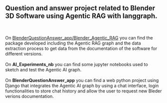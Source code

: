 <h2>Question and answer project related to Blender 3D Software using Agentic RAG with langgraph.</h2>
<br>

On [BlenderQuestionAnswer_app/Blender_Agentic_RAG](https://github.com/c-azb/BlenderQuestionAnswer/tree/main/BlenderQuestionAnswer_app/Blender_Agentic_RAG) you can find the package developed including the Agentic RAG graph and the data extraction process to get data from the documentation of the software for different versions.
<br>
<br>
On <b>AI_Experiments_nb</b> you can find some jupyter notebooks used to sketch and test the Agentic AI graph.
<br>
<br>
On <b>BlenderQuestionAnswer_app</b> you can find a web python project using Django that integrates the Agentic AI graph
by using a chat interface, login functionalities to store chat history and allow the user to request new Bleder verions documentation.

